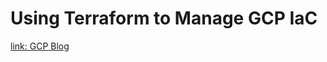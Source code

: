 # Using Terraform to Manage GCP IaC

[link: GCP Blog](https://cloudplatform.googleblog.com/2017/04/guest-post-using-Terraform-to-manage-Google-Cloud-Platform-infrastructure-as-code.html)
